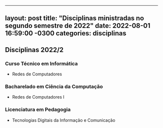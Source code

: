 
---
layout: post
title:  "Disciplinas ministradas no segundo semestre de 2022"
date:   2022-08-01 16:59:00 -0300
categories: disciplinas
---

## Disciplinas 2022/2

### Curso Técnico em Informática
- Redes de Computadores

### Bacharelado em Ciência da Computação
- Redes de Computadores I

### Licenciatura em Pedagogia
- Tecnologias Digitais da Informação e Comunicação

